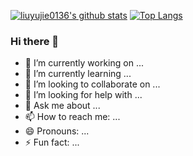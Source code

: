 [![liuyujie0136's github stats](https://github-readme-stats.vercel.app/api?username=liuyujie0136&show_icons=true)](https://github.com/anuraghazra/github-readme-stats)
[![Top Langs](https://github-readme-stats.vercel.app/api/top-langs/?username=liuyujie0136&hide=html&layout=compact&langs_count=10)](https://github.com/anuraghazra/github-readme-stats)


### Hi there 👋

- 🔭 I’m currently working on ...
- 🌱 I’m currently learning ...
- 👯 I’m looking to collaborate on ...
- 🤔 I’m looking for help with ...
- 💬 Ask me about ...
- 📫 How to reach me: ...
- 😄 Pronouns: ...
- ⚡ Fun fact: ...

<!--
**liuyujie0136/liuyujie0136** is a ✨ _special_ ✨ repository because its `README.md` (this file) appears on your GitHub profile.
[![Readme Card](https://github-readme-stats.vercel.app/api/pin/?username=anuraghazra&repo=github-readme-stats)](https://github.com/anuraghazra/github-readme-stats)
-->
